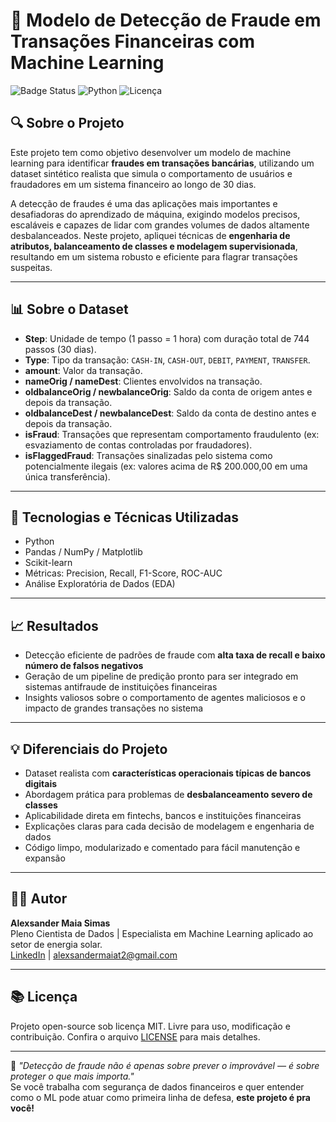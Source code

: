 # 💸 Modelo de Detecção de Fraude em Transações Financeiras com Machine Learning

![Badge Status](https://img.shields.io/badge/status-em%20desenvolvimento-yellow)
![Python](https://img.shields.io/badge/Python-3.10-blue)
![Licença](https://img.shields.io/badge/licença-MIT-green)

## 🔍 Sobre o Projeto

Este projeto tem como objetivo desenvolver um modelo de machine learning para identificar **fraudes em transações bancárias**, utilizando um dataset sintético realista que simula o comportamento de usuários e fraudadores em um sistema financeiro ao longo de 30 dias.

A detecção de fraudes é uma das aplicações mais importantes e desafiadoras do aprendizado de máquina, exigindo modelos precisos, escaláveis e capazes de lidar com grandes volumes de dados altamente desbalanceados. Neste projeto, apliquei técnicas de **engenharia de atributos, balanceamento de classes e modelagem supervisionada**, resultando em um sistema robusto e eficiente para flagrar transações suspeitas.

---

## 📊 Sobre o Dataset

- **Step**: Unidade de tempo (1 passo = 1 hora) com duração total de 744 passos (30 dias).
- **Type**: Tipo da transação: `CASH-IN`, `CASH-OUT`, `DEBIT`, `PAYMENT`, `TRANSFER`.
- **amount**: Valor da transação.
- **nameOrig / nameDest**: Clientes envolvidos na transação.
- **oldbalanceOrig / newbalanceOrig**: Saldo da conta de origem antes e depois da transação.
- **oldbalanceDest / newbalanceDest**: Saldo da conta de destino antes e depois da transação.
- **isFraud**: Transações que representam comportamento fraudulento (ex: esvaziamento de contas controladas por fraudadores).
- **isFlaggedFraud**: Transações sinalizadas pelo sistema como potencialmente ilegais (ex: valores acima de R$ 200.000,00 em uma única transferência).

---

## 🧠 Tecnologias e Técnicas Utilizadas

- Python 
- Pandas / NumPy / Matplotlib 
- Scikit-learn
- Métricas: Precision, Recall, F1-Score, ROC-AUC
- Análise Exploratória de Dados (EDA)

---

## 📈 Resultados

- Detecção eficiente de padrões de fraude com **alta taxa de recall e baixo número de falsos negativos**
- Geração de um pipeline de predição pronto para ser integrado em sistemas antifraude de instituições financeiras
- Insights valiosos sobre o comportamento de agentes maliciosos e o impacto de grandes transações no sistema

---

## 💡 Diferenciais do Projeto

- Dataset realista com **características operacionais típicas de bancos digitais**
- Abordagem prática para problemas de **desbalanceamento severo de classes**
- Aplicabilidade direta em fintechs, bancos e instituições financeiras
- Explicações claras para cada decisão de modelagem e engenharia de dados
- Código limpo, modularizado e comentado para fácil manutenção e expansão

---

## 👨‍💼 Autor

**Alexsander Maia Simas**  
Pleno Cientista de Dados | Especialista em Machine Learning aplicado ao setor de energia solar.  
[LinkedIn](https://www.linkedin.com/in/alexsander-maia-simas-371222112/) | [alexsandermaiat2@gmail.com](mailto:alexsandermaiat2@gmail.com)

---

## 📚 Licença

Projeto open-source sob licença MIT. Livre para uso, modificação e contribuição. Confira o arquivo [LICENSE](./LICENSE) para mais detalhes.

---

💬 *"Detecção de fraude não é apenas sobre prever o improvável — é sobre proteger o que mais importa."*  
Se você trabalha com segurança de dados financeiros e quer entender como o ML pode atuar como primeira linha de defesa, **este projeto é pra você!**


